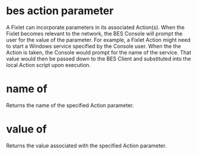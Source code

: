 # bes action parameter

A Fixlet can incorporate parameters in its associated Action(s). When the Fixlet becomes relevant to the network, the BES Console will prompt the user for the value of the parameter. For example, a Fixlet Action might need to start a Windows service specified by the Console user. When the the Action is taken, the Console would prompt for the name of the service. That value would then be passed down to the BES Client and substituted into the local Action script upon execution.

# name of <bes action parameter>

Returns the name of the specified Action parameter.

# value of <bes action parameter>

Returns the value associated with the specified Action parameter.
